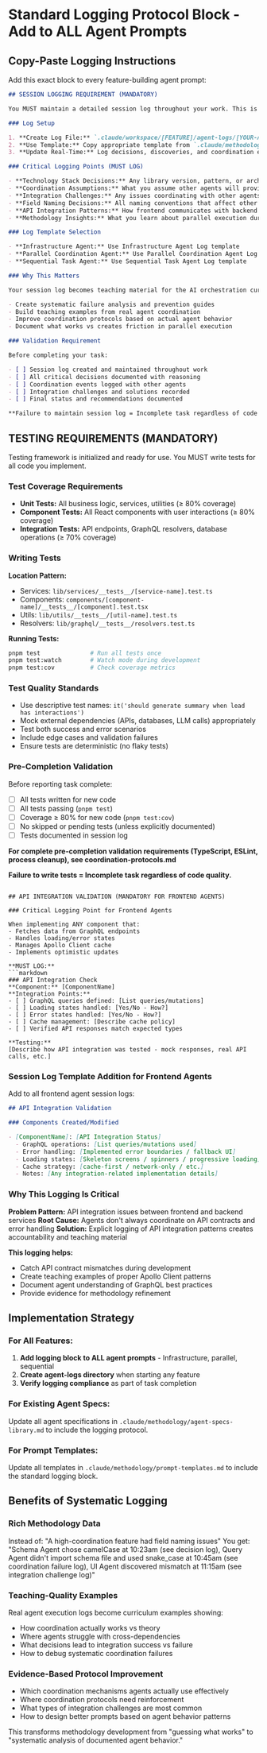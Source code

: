 # Standard Logging Protocol Block - Add to ALL Agent Prompts

## Copy-Paste Logging Instructions

Add this exact block to every feature-building agent prompt:

```markdown
## SESSION LOGGING REQUIREMENT (MANDATORY)

You MUST maintain a detailed session log throughout your work. This is not optional.

### Log Setup

1. **Create Log File:** `.claude/workspace/[FEATURE]/agent-logs/[YOUR-AGENT-NAME]-session.md`
2. **Use Template:** Copy appropriate template from `.claude/methodology/logging-templates.md`
3. **Update Real-Time:** Log decisions, discoveries, and coordination events as they happen

### Critical Logging Points (MUST LOG)

- **Technology Stack Decisions:** Any library version, pattern, or architecture choices
- **Coordination Assumptions:** What you assume other agents will provide or do
- **Integration Challenges:** Any issues coordinating with other agents' work
- **Field Naming Decisions:** All naming conventions that affect other agents
- **API Integration Patterns:** How frontend communicates with backend services
- **Methodology Insights:** What you learn about parallel execution during your work

### Log Template Selection

- **Infrastructure Agent:** Use Infrastructure Agent Log template
- **Parallel Coordination Agent:** Use Parallel Coordination Agent Log template
- **Sequential Task Agent:** Use Sequential Task Agent Log template

### Why This Matters

Your session log becomes teaching material for the AI orchestration curriculum. The methodology partner uses your detailed execution data to:

- Create systematic failure analysis and prevention guides
- Build teaching examples from real agent coordination
- Improve coordination protocols based on actual agent behavior
- Document what works vs creates friction in parallel execution

### Validation Requirement

Before completing your task:

- [ ] Session log created and maintained throughout work
- [ ] All critical decisions documented with reasoning
- [ ] Coordination events logged with other agents
- [ ] Integration challenges and solutions recorded
- [ ] Final status and recommendations documented

**Failure to maintain session log = Incomplete task regardless of code quality.**
```

## TESTING REQUIREMENTS (MANDATORY)

Testing framework is initialized and ready for use. You MUST write tests for all code you implement.

### Test Coverage Requirements

- **Unit Tests:** All business logic, services, utilities (≥ 80% coverage)
- **Component Tests:** All React components with user interactions (≥ 80% coverage)
- **Integration Tests:** API endpoints, GraphQL resolvers, database operations (≥ 70% coverage)

### Writing Tests

**Location Pattern:**

- Services: `lib/services/__tests__/[service-name].test.ts`
- Components: `components/[component-name]/__tests__/[component].test.tsx`
- Utils: `lib/utils/__tests__/[util-name].test.ts`
- Resolvers: `lib/graphql/__tests__/resolvers.test.ts`

**Running Tests:**

```bash
pnpm test              # Run all tests once
pnpm test:watch        # Watch mode during development
pnpm test:cov          # Check coverage metrics
```

### Test Quality Standards

- Use descriptive test names: `it('should generate summary when lead has interactions')`
- Mock external dependencies (APIs, databases, LLM calls) appropriately
- Test both success and error scenarios
- Include edge cases and validation failures
- Ensure tests are deterministic (no flaky tests)

### Pre-Completion Validation

Before reporting task complete:

- [ ] All tests written for new code
- [ ] All tests passing (`pnpm test`)
- [ ] Coverage ≥ 80% for new code (`pnpm test:cov`)
- [ ] No skipped or pending tests (unless explicitly documented)
- [ ] Tests documented in session log

**For complete pre-completion validation requirements (TypeScript, ESLint, process cleanup), see coordination-protocols.md**

**Failure to write tests = Incomplete task regardless of code quality.**

````

## API INTEGRATION VALIDATION (MANDATORY FOR FRONTEND AGENTS)

### Critical Logging Point for Frontend Agents

When implementing ANY component that:
- Fetches data from GraphQL endpoints
- Handles loading/error states
- Manages Apollo Client cache
- Implements optimistic updates

**MUST LOG:**
```markdown
### API Integration Check
**Component:** [ComponentName]
**Integration Points:**
- [ ] GraphQL queries defined: [List queries/mutations]
- [ ] Loading states handled: [Yes/No - How?]
- [ ] Error states handled: [Yes/No - How?]
- [ ] Cache management: [Describe cache policy]
- [ ] Verified API responses match expected types

**Testing:**
[Describe how API integration was tested - mock responses, real API calls, etc.]
````

### Session Log Template Addition for Frontend Agents

Add to all frontend agent session logs:

```markdown
## API Integration Validation

### Components Created/Modified

- [ComponentName]: [API Integration Status]
  - GraphQL operations: [List queries/mutations used]
  - Error handling: [Implemented error boundaries / fallback UI]
  - Loading states: [Skeleton screens / spinners / progressive loading]
  - Cache strategy: [cache-first / network-only / etc.]
  - Notes: [Any integration-related implementation details]
```

### Why This Logging Is Critical

**Problem Pattern:** API integration issues between frontend and backend services
**Root Cause:** Agents don't always coordinate on API contracts and error handling
**Solution:** Explicit logging of API integration patterns creates accountability and teaching material

**This logging helps:**

- Catch API contract mismatches during development
- Create teaching examples of proper Apollo Client patterns
- Document agent understanding of GraphQL best practices
- Provide evidence for methodology refinement

## Implementation Strategy

### For All Features:

1. **Add logging block to ALL agent prompts** - Infrastructure, parallel, sequential
2. **Create agent-logs directory** when starting any feature
3. **Verify logging compliance** as part of task completion

### For Existing Agent Specs:

Update all agent specifications in `.claude/methodology/agent-specs-library.md` to include the logging protocol.

### For Prompt Templates:

Update all templates in `.claude/methodology/prompt-templates.md` to include the standard logging block.

## Benefits of Systematic Logging

### Rich Methodology Data

Instead of: "A high-coordination feature had field naming issues"
You get: "Schema Agent chose camelCase at 10:23am (see decision log), Query Agent didn't import schema file and used snake_case at 10:45am (see coordination failure log), UI Agent discovered mismatch at 11:15am (see integration challenge log)"

### Teaching-Quality Examples

Real agent execution logs become curriculum examples showing:

- How coordination actually works vs theory
- Where agents struggle with cross-dependencies
- What decisions lead to integration success vs failure
- How to debug systematic coordination failures

### Evidence-Based Protocol Improvement

- Which coordination mechanisms agents actually use effectively
- Where coordination protocols need reinforcement
- What types of integration challenges are most common
- How to design better prompts based on agent behavior patterns

This transforms methodology development from "guessing what works" to "systematic analysis of documented agent behavior."
